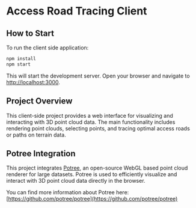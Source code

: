 # Access Road Tracing Client

## How to Start

To run the client side application:

```bash
npm install
npm start
```

This will start the development server. Open your browser and navigate to [http://localhost:3000](http://localhost:3000).

## Project Overview

This client-side project provides a web interface for visualizing and interacting with 3D point cloud data. The main functionality includes rendering point clouds, selecting points, and tracing optimal access roads or paths on terrain data.

## Potree Integration

This project integrates [Potree](https://github.com/potree/potree), an open-source WebGL based point cloud renderer for large datasets. Potree is used to efficiently visualize and interact with 3D point cloud data directly in the browser.

You can find more information about Potree here: [https://github.com/potree/potree](https://github.com/potree/potree)

